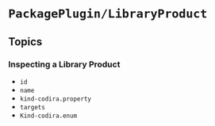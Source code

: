 # ``PackagePlugin/LibraryProduct``

## Topics

### Inspecting a Library Product

- ``id``
- ``name``
- ``kind-codira.property``
- ``targets``
- ``Kind-codira.enum``
